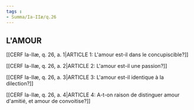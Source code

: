 ```yaml
---
tags : 
- Summa/Ia-IIæ/q.26
---
```


## L'AMOUR

[[CERF Ia-IIæ, q. 26, a. 1|ARTICLE 1: L'amour est-il dans le concupiscible?]]

[[CERF Ia-IIæ, q. 26, a. 2|ARTICLE 2: L'amour est-il une passion?]]

[[CERF Ia-IIæ, q. 26, a. 3|ARTICLE 3: L'amour est-il identique à la dilection?]]

[[CERF Ia-IIæ, q. 26, a. 4|ARTICLE 4: A-t-on raison de distinguer amour d'amitié, et amour de convoitise?]]

